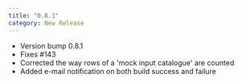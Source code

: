 ```yaml
---
title: "0.8.1"
category: New Release
---
```

- Version bump 0.8.1
- Fixes #143
- Corrected the way rows of a 'mock input catalogue' are counted
- Added e-mail notification on both build success and failure
